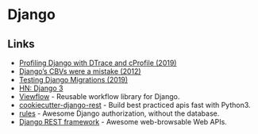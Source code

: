 # Django

## Links

* [Profiling Django with DTrace and cProfile \(2019\)](https://wiedi.frubar.net/blog/2019/11/18/django-performance/)
* [Django’s CBVs were a mistake \(2012\)](https://lukeplant.me.uk/blog/posts/djangos-cbvs-were-a-mistake/)
* [Testing Django Migrations \(2019\)](https://sobolevn.me/2019/10/testing-django-migrations)
* [HN: Django 3](https://news.ycombinator.com/item?id=21681732)
* [Viewflow](https://github.com/viewflow/viewflow) - Reusable workflow library for Django.
* [cookiecutter-django-rest](https://github.com/agconti/cookiecutter-django-rest) - Build best practiced apis fast with Python3.
* [rules](https://github.com/dfunckt/django-rules) - Awesome Django authorization, without the database.
* [Django REST framework](https://github.com/encode/django-rest-framework) - Awesome web-browsable Web APIs.

